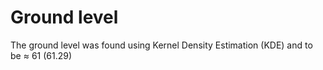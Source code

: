 # Ground level
The ground level was found using Kernel Density Estimation (KDE) and to be $\approx$ 61 (61.29)